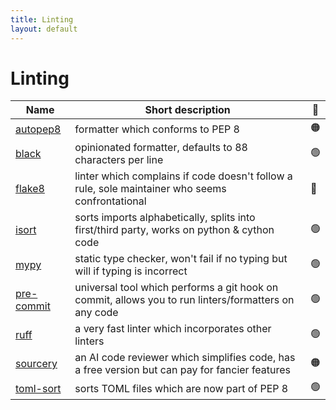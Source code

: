 ```yaml
---
title: Linting
layout: default
---
```


# Linting

| Name     | Short description | 🚦 |
| -------- | ------------------| - |
| [autopep8](https://github.com/hhatto/autopep8) | formatter which conforms to PEP 8 | 🟠 |
| [black](https://black.readthedocs.io/en/stable/) | opinionated formatter, defaults to 88 characters per line | 🟢 |
| [flake8](https://flake8.pycqa.org/en/latest/) | linter which complains if code doesn't follow a rule, sole maintainer who seems confrontational | 🔴 |
| [isort](https://pycqa.github.io/isort/) | sorts imports alphabetically, splits into first/third party, works on python & cython code | 🟢 |
| [mypy](https://mypy.readthedocs.io/en/stable/) | static type checker, won't fail if no typing but will if typing is incorrect | 🟢 |
| [pre-commit](https://pre-commit.com/) | universal tool which performs a git hook on commit, allows you to run linters/formatters on any code | 🟢 |
| [ruff](https://github.com/charliermarsh/ruff) | a very fast linter which incorporates other linters | 🟢 |
| [sourcery](https://sourcery.ai/) | an AI code reviewer which simplifies code, has a free version but can pay for fancier features | 🟠 |
| [toml-sort](https://toml-sort.readthedocs.io/en/latest/) | sorts TOML files which are now part of PEP 8 | 🟢 |
